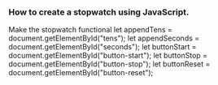 ### How to create a stopwatch using JavaScript.


Make the stopwatch functional
        let appendTens = document.getElementById("tens");
        let appendSeconds = document.getElementById("seconds");
        let buttonStart = document.getElementById("button-start");
        let buttonStop = document.getElementById("button-stop");
        let buttonReset = document.getElementById("button-reset");
